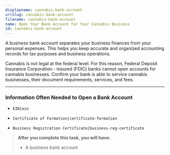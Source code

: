 ```yaml
---
displayname: cannabis-bank-account
urlSlug: cannabis-bank-account
filename: cannabis-bank-account
name: Open Your Bank Account for Your Cannabis Business
id: cannabis-bank-account
---
```


A business bank account separates your business finances from your personal expenses. This helps you keep accurate and organized accounting records for tax purposes and business operations.

Cannabis is not legal at the federal level. For this reason, Federal Deposit Insurance Corporation - insured (FDIC) banks cannot open accounts for cannabis businesses. Confirm your bank is able to service cannabis businesses, their document requirements, services, and fees.

---

### Information Often Needed to Open a Bank Account

- `EIN|ein`

- `Certificate of Formation|certificate-formation`

- `Business Registration Certificate|business-reg-certificate`

> **After you complete this task, you will have:**
>
> - A business bank account
